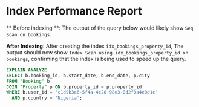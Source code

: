 # Index Performance Report

** Before indexing **:
The output of the query below would likely show `Seq Scan on bookings`.

**After Indexing**:
After creating the index `idx_bookings_property_id`, The output should now show `Index Scan using idx_bookings_property_id on bookings`, confirming that the index is being used to speed up the query.

```sql
EXPLAIN ANALYZE
SELECT b.booking_id, b.start_date, b.end_date, p.city
FROM "Booking" b
JOIN "Property" p ON b.property_id = p.property_id
WHERE b.user_id = 'c1d9b3e6-5f4a-4c28-98e3-0d2f8a4e8d1c'
  AND p.country = 'Nigeria';
```
